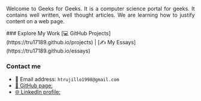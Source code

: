 <p align="justify">
  Welcome to Geeks for Geeks. It is a computer science portal for geeks. It contains well written, well thought articles. 
  We are learning how to justify content on a web page. 
</p>
### Explore My Work
[💻 GitHub Projects](https://tru17189.github.io/projects) | [✍️ My Essays](https://tru17189.github.io/essays) 

### Contact me
- 📩 Email address: ```htrujillo1998@gmail.com```
- [🐙 GitHub page:](https://github.com/tru17189)
- [🌐 LinkedIn profile:](https://www.linkedin.com/in/alexander-trujillo-724a72197/)
